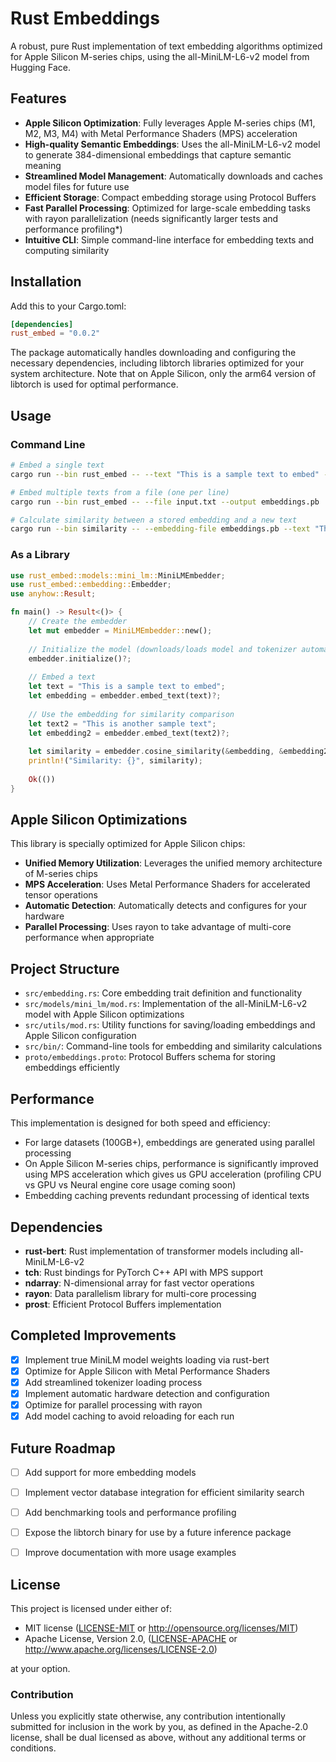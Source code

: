 # Rust Embeddings

A robust, pure Rust implementation of text embedding algorithms optimized for Apple Silicon M-series chips, using the all-MiniLM-L6-v2 model from Hugging Face.

## Features

- **Apple Silicon Optimization**: Fully leverages Apple M-series chips (M1, M2, M3, M4) with Metal Performance Shaders (MPS) acceleration
- **High-quality Semantic Embeddings**: Uses the all-MiniLM-L6-v2 model to generate 384-dimensional embeddings that capture semantic meaning
- **Streamlined Model Management**: Automatically downloads and caches model files for future use
- **Efficient Storage**: Compact embedding storage using Protocol Buffers
- **Fast Parallel Processing**: Optimized for large-scale embedding tasks with rayon parallelization (needs significantly larger tests and performance profiling*)
- **Intuitive CLI**: Simple command-line interface for embedding texts and computing similarity

## Installation

Add this to your Cargo.toml:

```toml
[dependencies]
rust_embed = "0.0.2"
```

The package automatically handles downloading and configuring the necessary dependencies, including libtorch libraries optimized for your system architecture. Note that on Apple Silicon, only the arm64 version of libtorch is used for optimal performance.

## Usage

### Command Line

```bash
# Embed a single text
cargo run --bin rust_embed -- --text "This is a sample text to embed" --output embeddings.pb

# Embed multiple texts from a file (one per line)
cargo run --bin rust_embed -- --file input.txt --output embeddings.pb

# Calculate similarity between a stored embedding and a new text
cargo run --bin similarity -- --embedding-file embeddings.pb --text "This is a similar text"
```

### As a Library

```rust
use rust_embed::models::mini_lm::MiniLMEmbedder;
use rust_embed::embedding::Embedder;
use anyhow::Result;

fn main() -> Result<()> {
    // Create the embedder
    let mut embedder = MiniLMEmbedder::new();
    
    // Initialize the model (downloads/loads model and tokenizer automatically)
    embedder.initialize()?;
    
    // Embed a text
    let text = "This is a sample text to embed";
    let embedding = embedder.embed_text(text)?;
    
    // Use the embedding for similarity comparison
    let text2 = "This is another sample text";
    let embedding2 = embedder.embed_text(text2)?;
    
    let similarity = embedder.cosine_similarity(&embedding, &embedding2);
    println!("Similarity: {}", similarity);
    
    Ok(())
}
```

## Apple Silicon Optimizations

This library is specially optimized for Apple Silicon chips:

- **Unified Memory Utilization**: Leverages the unified memory architecture of M-series chips
- **MPS Acceleration**: Uses Metal Performance Shaders for accelerated tensor operations
- **Automatic Detection**: Automatically detects and configures for your hardware
- **Parallel Processing**: Uses rayon to take advantage of multi-core performance when appropriate

## Project Structure

- `src/embedding.rs`: Core embedding trait definition and functionality
- `src/models/mini_lm/mod.rs`: Implementation of the all-MiniLM-L6-v2 model with Apple Silicon optimizations
- `src/utils/mod.rs`: Utility functions for saving/loading embeddings and Apple Silicon configuration
- `src/bin/`: Command-line tools for embedding and similarity calculations
- `proto/embeddings.proto`: Protocol Buffers schema for storing embeddings efficiently

## Performance

This implementation is designed for both speed and efficiency:

- For large datasets (100GB+), embeddings are generated using parallel processing
- On Apple Silicon M-series chips, performance is significantly improved using MPS acceleration which gives us GPU acceleration (profiling CPU vs GPU vs Neural engine core usage coming soon)
- Embedding caching prevents redundant processing of identical texts

## Dependencies

- **rust-bert**: Rust implementation of transformer models including all-MiniLM-L6-v2
- **tch**: Rust bindings for PyTorch C++ API with MPS support
- **ndarray**: N-dimensional array for fast vector operations
- **rayon**: Data parallelism library for multi-core processing
- **prost**: Efficient Protocol Buffers implementation

## Completed Improvements

- [x] Implement true MiniLM model weights loading via rust-bert
- [x] Optimize for Apple Silicon with Metal Performance Shaders
- [x] Add streamlined tokenizer loading process
- [x] Implement automatic hardware detection and configuration
- [x] Optimize for parallel processing with rayon
- [x] Add model caching to avoid reloading for each run

## Future Roadmap

- [ ] Add support for more embedding models
- [ ] Implement vector database integration for efficient similarity search
- [ ] Add benchmarking tools and performance profiling
- [ ] Expose the libtorch binary for use by a future inference package
- [ ] Improve documentation with more usage examples


## License

This project is licensed under either of:

* MIT license ([LICENSE-MIT](LICENSE-MIT) or http://opensource.org/licenses/MIT)
* Apache License, Version 2.0, ([LICENSE-APACHE](LICENSE-APACHE) or http://www.apache.org/licenses/LICENSE-2.0)

at your option.

### Contribution

Unless you explicitly state otherwise, any contribution intentionally submitted for inclusion in the work by you, as defined in the Apache-2.0 license, shall be dual licensed as above, without any additional terms or conditions. 

